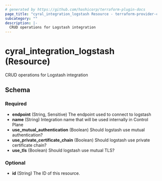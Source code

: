 ```yaml
---
# generated by https://github.com/hashicorp/terraform-plugin-docs
page_title: "cyral_integration_logstash Resource - terraform-provider-cyral"
subcategory: ""
description: |-
  CRUD operations for Logstash integration
---
```


# cyral_integration_logstash (Resource)

CRUD operations for Logstash integration



<!-- schema generated by tfplugindocs -->
## Schema

### Required

- **endpoint** (String, Sensitive) The endpoint used to connect to logstash
- **name** (String) Integration name that will be used internally in Control Plane
- **use_mutual_authentication** (Boolean) Should logstash use mutual authentication?
- **use_private_certificate_chain** (Boolean) Should logstash use private certificate chain?
- **use_tls** (Boolean) Should logstash use mutual TLS?

### Optional

- **id** (String) The ID of this resource.


